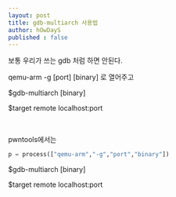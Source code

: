 ```yaml
---
layout: post
title: gdb-multiarch 사용법 
author: hOwDayS
published : false
---
```




보통 우리가 쓰는 gdb 처럼 하면 안된다.

qemu-arm -g \[port] \[binary] 로 열어주고

$gdb-multiarch [binary]

$target remote localhost:port

<br>

pwntools에서는

```python
p = process(["qemu-arm","-g","port","binary"])
```

$gdb-multiarch [binary]

$target remote localhost:port

